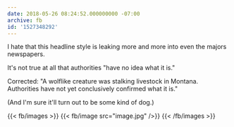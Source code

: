 ```yaml
---
date: 2018-05-26 08:24:52.000000000 -07:00
archive: fb
id: '1527348292'
---
```


I hate that this headline style is leaking more and more into even the majors newspapers. 

It's not true at all that authorities "have no idea what it is."

Corrected: "A wolflike creature was stalking livestock in Montana. Authorities have not yet conclusively confirmed what it is."

(And I'm sure it'll turn out to be some kind of dog.)

{{< fb/images >}}
{{< fb/image src="image.jpg" />}}
{{< /fb/images >}}
